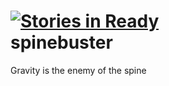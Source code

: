 [![Stories in Ready](https://badge.waffle.io/uobgamesdev/spinebuster.png?label=ready)](https://waffle.io/uobgamesdev/spinebuster)  
spinebuster
===========

Gravity is the enemy of the spine
